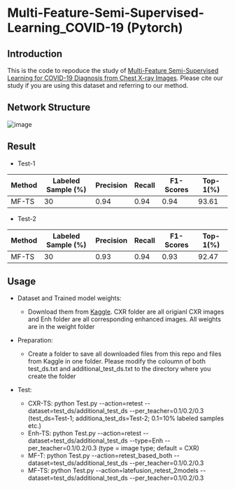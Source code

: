 # Multi-Feature-Semi-Supervised-Learning_COVID-19 (Pytorch)


## Introduction ##

This is the code to repoduce the study of [Multi-Feature Semi-Supervised Learning for COVID-19 Diagnosis from Chest X-ray Images](https://arxiv.org/abs/2104.01617). Please cite our study if you are using this dataset and referring to our method.

## Network Structure ##

![image](https://user-images.githubusercontent.com/31194584/114582499-a2582580-9c4e-11eb-88df-ae9dbc6f3fed.png)

## Result ##

- Test-1

Method | Labeled Sample (%) | Precision  | Recall | F1-Scores | Top-1(%)
------ | ------------------ | ---------- | ------ | --------- |-------- 
MF-TS  | 30 | 0.94  | 0.94 | 0.94 | 93.61

- Test-2

Method | Labeled Sample (%) | Precision  | Recall | F1-Scores | Top-1(%)
------ | ------------------ | ---------- | ------ | --------- |-------- 
MF-TS  | 30 | 0.93  | 0.94 | 0.93 | 92.47

## Usage ##

- Dataset and Trained model weights:
  - Download them from [Kaggle](https://www.kaggle.com/endiqq/largest-covid19-dataset?select=covid_metadata.csv). CXR folder are all origianl CXR images and Enh folder are all corresponding enhanced images. All weights are in the weight folder

- Preparation:
  - Create a folder to save all downloaded files from this repo and files from Kaggle in one folder. Please modify the coloumn of both test_ds.txt and additional_test_ds.txt to the directory where you create the folder

- Test:
  - CXR-TS: python Test.py --action=retest --dataset=test_ds/additional_test_ds --per_teacher=0.1/0.2/0.3 (test_ds=Test-1; additiona_test_ds=Test-2; 0.1=10% labeled samples etc.)
  - Enh-TS: python Test.py --action=retest --dataset=test_ds/additional_test_ds --type=Enh --per_teacher=0.1/0.2/0.3 (type = image type; default = CXR)
  - MF-T: python Test.py --action=retest_based_both --dataset=test_ds/additional_test_ds --per_teacher=0.1/0.2/0.3
  - MF-TS: python Test.py --action=latefusion_retest_2models --dataset=test_ds/additional_test_ds --per_teacher=0.1/0.2/0.3




